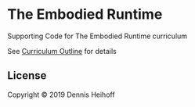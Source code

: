 # The Embodied Runtime

Supporting Code for The Embodied Runtime curriculum

See [Curriculum Outline](https://www.notion.so/vimsical/Embodied-Code-Curriculum-8a8cca3998934b20a7bb1bd948e3d147) for details

## License

Copyright © 2019 Dennis Heihoff
